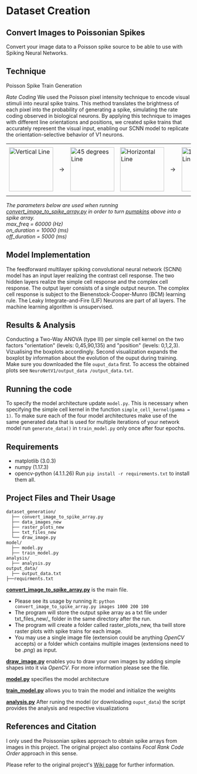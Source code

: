 # Dataset Creation

## Convert Images to Poissonian Spikes

Convert your image data to a Poisson spike source to be able to use with Spiking Neural Networks.
## Technique

Poisson Spike Train Generation


  *Rate Coding*
    We used the Poisson pixel intensity technique to encode visual stimuli into neural spike trains. This method translates the brightness of each pixel into the probability of generating a spike, simulating the rate coding observed in biological neurons. By applying this technique to images with different line orientations and positions, we created spike trains that accurately represent the visual input, enabling our SCNN model to replicate the orientation-selective behavior of V1 neurons.



<div align="center">
  <table>
    <tr>
      <td> <img src="dataset_generation\data_images_new\angle_0_position_0_var_0.png" alt="Vertical Line" height="120"> </td>
      <td> &rarr; </td>
      <td> <img src="dataset_generation\data_images_new\angle_45_position_1_var_0.png" alt= "45 degrees Line"  height="120"> </td>
      <td> <img src="dataset_generation\data_images_new\angle_90_position_1_var_0.png" alt= "Horizontal Line"  height="120"> </td>
      <td> &rarr; </td>
      <td> <img src="dataset_generation\data_images_new\angle_135_position_3_var_0.png" alt="135 degrees Line" height="120"> </td>
      <td> &rarr; </td>
      <td> <img src="dataset_generation\raster_plots_new\raster_plot_angle_0_position_0_var_0.png" alt="Horizontal Line-SpikesPlot" height="135"> </td> 
    </tr>
  </table>
</div>  

<i>
  The parameters below are used when running <a href="convert_image_to_spike_array.py">convert_image_to_spike_array.py</a> in order to turn <a href="https://unsplash.com/photos/KnZDAYgRsz8">pumpkins</a> above into a spike array. 
  <br> max_freq = 60000 (Hz)
  <br> on_duration = 10000 (ms)
  <br> off_duration = 5000 (ms)
</i>

## Model Implementation 
The feedforward multilayer spiking convolutional neural network (SCNN) model has an input layer realizing the contrast cell response. The two hidden layers realize the simple cell response and the complex cell response. The output layer consists of a single output neuron. The complex cell response is subject to the Bienenstock-Cooper-Munro (BCM) learning rule. The Leaky Integrate-and-Fire (LIF) Neurons are part of all layers.
The machine learning algorithm is unsupervised.
## Results & Analysis 
Conducting a Two-Way ANOVA (type III) per simple cell kernel on the two factors "orientation" (levels: 0,45,90,135) and "position" (levels: 0,1,2,3). Vizualising the boxplots accordingly. Second visualization expands the boxplot by information about the evolution of the ouput during training. Make sure you downloaded the file `ouput_data` first. To access the obtained plots see `NeuroNetV1/output_data
/output_data.txt`.
## Running the code 
To specify the model architecture update `model.py`. This is necessary when specifying the simple cell kernel in the function `simple_cell_kernel(gamma = 1)`.
To make sure each of the four model architectures make use of the same generated data that is used for multiple iterations of your network model run `generate_data()` in `train_model.py` only once after four epochs.

## Requirements
* matplotlib (3.0.3)
* numpy (1.17.3)
* opencv-python (4.1.1.26)
Run `pip install -r requirements.txt` to install them all.


## Project Files and Their Usage
```
dataset_generation/
  ├── convert_image_to_spike_array.py
  ├── data_images_new
  ├── raster_plots_new
  ├── txt_files_new
  └── draw_image.py
model/
  ├── model.py
  ├── train_model.py 
analysis/
  ├── analysis.py
output_data/
  ├── output_data.txt
├──requirments.txt

```
**[convert_image_to_spike_array.py](convert_image_to_spike_array.py)** is the main file. 
  - Please see its usage by running it: `python convert_image_to_spike_array.py images 1000 200 100`
  - The program will store the output spike array as a txt file under txt_files_new/_ folder in the same directory after the run. 
  - The program will create a folder called raster_plots_new, tha twill store  raster plots with spike trains for each image. 
  - You may use a single image file (extension could be anything _OpenCV_ accepts) or a folder which contains multiple images (extensions need to be _.png_) as input.


**[draw_image.py](draw_image.py)** enables you to draw your own images by adding simple shapes into it via _OpenCV_. For more information please see the file.

**[model.py](model.py)** specifies the model architecture

**[train_model.py](train_model.py)** allows you to train the model and initialize the weights

**[analysis.py](analysis.py)** After runing the model (or downloading `ouput_data`) the script provides the analysis and respective visualizations


## References and Citation
I only used the Poissonian spikes approach to obtain spike arrays from images in this project. The original project also contains _Focal Rank Code Order_ approach in this sense.

Please refer to the original project's [Wiki page](https://github.com/NEvision/NE15/wiki) for further information.
